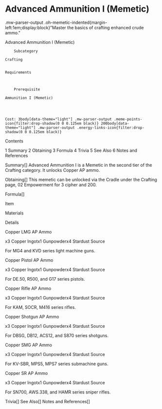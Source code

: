 # Advanced Ammunition I (Memetic)

.mw-parser-output .oh-memetic-indented{margin-left:1em;display:block}"Master the basics of crafting enhanced crude ammo."

Advanced Ammunition I (Memetic)


	
		
		
	
	



	
		Subcategory
	
	Crafting


	Requirements


	
		Prerequisite
	
	Ammunition I (Memetic)



	
	Cost: 3body[data-theme="light"] .mw-parser-output .meme-points-icon{filter:drop-shadow(0 0 0.125em black)} 200body[data-theme="light"] .mw-parser-output .energy-links-icon{filter:drop-shadow(0 0 0.125em black)}





Contents

1 Summary
2 Obtaining
3 Formula
4 Trivia
5 See Also
6 Notes and References



Summary[]
Advanced Ammunition I is a Memetic in the second tier of the Crafting category. It unlocks Copper AP ammo.

Obtaining[]
This memetic can be unlocked via the Cradle under the Crafting page, 02 Empowerment for 3 cipher and  200.

Formula[]


Item

Materials

Details


Copper LMG AP Ammo

x3 Copper Ingotx1 Gunpowderx4 Stardust Source

For MG4 and KVD series light machine guns.


Copper Pistol AP Ammo

x3 Copper Ingotx1 Gunpowderx4 Stardust Source

For DE.50, R500, and G17 series pistols.


Copper Rifle AP Ammo

x3 Copper Ingotx1 Gunpowderx4 Stardust Source

For KAM, SOCR, M416 series rifles.


Copper Shotgun AP Ammo

x3 Copper Ingotx1 Gunpowderx4 Stardust Source

For DBSG, DB12, ACS12, and S870 series shotguns.


Copper SMG AP Ammo

x3 Copper Ingotx1 Gunpowderx4 Stardust Source

For KV-SBR, MPS5, MPS7 series submachine guns.


Copper SR AP Ammo

x3 Copper Ingotx1 Gunpowderx4 Stardust Source

For SN700, AWS.338, and HAMR series sniper rifles.


Trivia[]
See Also[]
Notes and References[]
